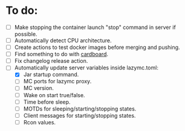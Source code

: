 # To do:
- [ ] Make stopping the container launch "stop" command in server if possible.
- [ ] Automatically detect CPU architecture.
- [ ] Create actions to test docker images before merging and pushing.
- [ ] Find something to do with [cardboard](https://github.com/CardboardPowered/cardboard).
- [ ] Fix changelog release action.
- [ ] Automatically update server variables inside lazymc.toml:
  - [x] Jar startup command.
  - [ ] MC ports for lazymc proxy.
  - [ ] MC version.
  - [ ] Wake on start true/false.
  - [ ] Time before sleep.
  - [ ] MOTDs for sleeping/starting/stopping states.
  - [ ] Client messages for starting/stopping states.
  - [ ] Rcon values.
